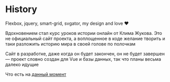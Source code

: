 # History

Flexbox, jquery, smart-grid, svgator, my design and love ❤

Вдохновением стал курс уроков истории онлайн от Клима Жукова. Это не официальный сайт проекта, а воплощенное в коде желание творить и таки разложить историю мира в своей голове по полочкам

Сайт в разработке, даже когда он будет закончен, он не будет завершен — проект словно создан для Vue и базы данных, так что планы весьма далеко идущие  


Что есть на [данный момент](https://grant-inna.github.io/History/site/)
